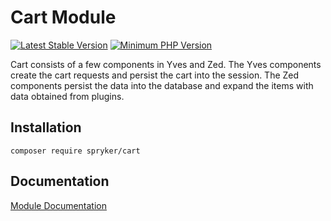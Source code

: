 # Cart Module
[![Latest Stable Version](https://poser.pugx.org/spryker/cart/v/stable.svg)](https://packagist.org/packages/spryker/cart)
[![Minimum PHP Version](https://img.shields.io/badge/php-%3E%3D%207.3-8892BF.svg)](https://php.net/)

Cart consists of a few components in Yves and Zed. The Yves components create the cart requests and persist the cart into the session. The Zed components persist the data into the database and expand the items with data obtained from plugins.

## Installation

```
composer require spryker/cart
```

## Documentation

[Module Documentation](https://academy.spryker.com/developing_with_spryker/module_guide/checkout_process/cart.html)
